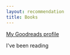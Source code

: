 ```yaml
---
layout: recommendation
title: Books
---
```


[My Goodreads profile](https://www.goodreads.com/user/show/11594590-andrew-petz)

I've been reading